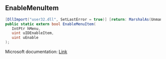 ## EnableMenuItem

```csharp
[DllImport("user32.dll", SetLastError = true)] [return: MarshalAs(UnmanagedType.Bool)]
public static extern bool EnableMenuItem(
   IntPtr hMenu,
   uint uIDEnableItem,
   uint uEnable
);
```

Microsoft documentation: [Link](https://docs.microsoft.com/en-us/windows/win32/api/winuser/nf-winuser-enablemenuitem)
